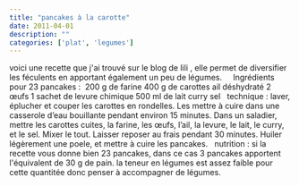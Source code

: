 ```yaml
---
title: "pancakes à la carotte"
date: 2011-04-01
description: ""
categories: ['plat', 'legumes']
---
```


          
 voici une recette que j'ai trouvé sur le&nbsp;blog de lili&nbsp;, elle permet de diversifier les féculents en apportant également un peu de légumes.   &nbsp;      &nbsp;   Ingrédients pour 23 pancakes&nbsp;:   &nbsp;200 g de farine   400 g de carottes   ail déshydraté   2 œufs   1 sachet de levure chimique   500 ml de lait   curry   sel   &nbsp;   technique&nbsp;:   laver, éplucher et couper les carottes en rondelles. Les mettre à cuire dans une casserole d’eau bouillante pendant environ 15 minutes.   Dans un saladier, mettre les carottes cuites, la farine, les œufs, l’ail, la levure, le lait, le curry, et le sel. Mixer le tout.   Laisser reposer au frais pendant 30 minutes.   Huiler légèrement une poele, et mettre à cuire les pancakes.   &nbsp;   nutrition : si la recette vous donne bien 23 pancakes, dans ce cas 3 pancakes apportent l'équivalent de 30 g de pain. la teneur en légumes est assez faible pour cette quantitée donc penser à accompagner de légumes. 

                          
